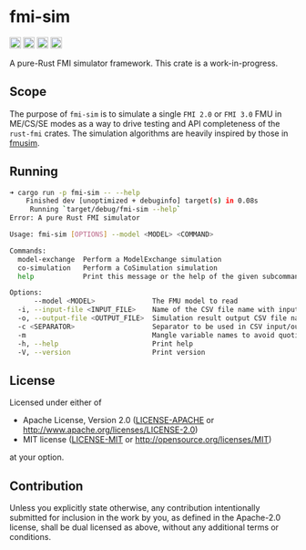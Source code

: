 # fmi-sim

[<img alt="github" src="https://img.shields.io/github/stars/jondo2010/rust-fmi?style=for-the-badge&logo=github" height="20">](https://github.com/jondo2010/rust-fmi)
[<img alt="crates.io" src="https://img.shields.io/crates/v/fmi.svg?style=for-the-badge&color=fc8d62&logo=rust" height="20">](https://crates.io/crates/fmi-sim)
[<img alt="docs.rs" src="https://img.shields.io/badge/docs.rs-fmi-66c2a5?style=for-the-badge&labelColor=555555&logo=docs.rs" height="20">](https://docs.rs/fmi-sim)
[<img alt="build status" src="https://img.shields.io/github/actions/workflow/status/jondo2010/rust-fmi/ci.yml?branch=main&style=for-the-badge" height="20">](https://github.com/jondo2010/rust-fmi/actions?query=branch%3Amain)

A pure-Rust FMI simulator framework. This crate is a work-in-progress.

## Scope

The purpose of `fmi-sim` is to simulate a single `FMI 2.0` or `FMI 3.0` FMU in ME/CS/SE modes as a way to drive testing and API completeness of the `rust-fmi` crates. The simulation algorithms are heavily inspired by those in [fmusim](https://github.com/modelica/Reference-FMUs/tree/main/fmusim).

## Running

```bash
➜ cargo run -p fmi-sim -- --help
    Finished dev [unoptimized + debuginfo] target(s) in 0.08s
     Running `target/debug/fmi-sim --help`
Error: A pure Rust FMI simulator

Usage: fmi-sim [OPTIONS] --model <MODEL> <COMMAND>

Commands:
  model-exchange  Perform a ModelExchange simulation
  co-simulation   Perform a CoSimulation simulation
  help            Print this message or the help of the given subcommand(s)

Options:
      --model <MODEL>              The FMU model to read
  -i, --input-file <INPUT_FILE>    Name of the CSV file name with input data
  -o, --output-file <OUTPUT_FILE>  Simulation result output CSV file name. Default is to use standard output
  -c <SEPARATOR>                   Separator to be used in CSV input/output [default: ,]
  -m                               Mangle variable names to avoid quoting (needed for some CSV importing applications, but not according to the CrossCheck rules)
  -h, --help                       Print help
  -V, --version                    Print version
```

## License

Licensed under either of

 * Apache License, Version 2.0
   ([LICENSE-APACHE](LICENSE-APACHE) or <http://www.apache.org/licenses/LICENSE-2.0>)
 * MIT license
   ([LICENSE-MIT](LICENSE-MIT) or <http://opensource.org/licenses/MIT>)

at your option.

## Contribution

Unless you explicitly state otherwise, any contribution intentionally submitted for inclusion in the work by you, as defined in the Apache-2.0 license, shall be dual licensed as above, without any additional terms or conditions.
